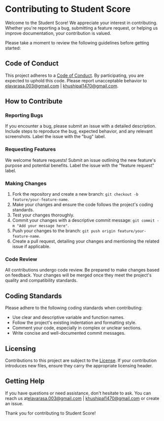 
# Contributing to Student Score

Welcome to the Student Score! We appreciate your interest in contributing. Whether you're reporting a bug, submitting a feature request, or helping us improve documentation, your contribution is valued.

Please take a moment to review the following guidelines before getting started:

## Code of Conduct

This project adheres to a [Code of Conduct](CODE_OF_CONDUCT.md). By participating, you are expected to uphold this code. Please report unacceptable behavior to [elavarasa.003@gmail.com](mailto:elavarasa.003@gmail.com) | [khushipal1470@gmail.com](khushipal1470@gmail.com).

## How to Contribute

### Reporting Bugs

If you encounter a bug, please submit an issue with a detailed description. Include steps to reproduce the bug, expected behavior, and any relevant screenshots. Label the issue with the "bug" label.

### Requesting Features

We welcome feature requests! Submit an issue outlining the new feature's purpose and potential benefits. Label the issue with the "feature request" label.

### Making Changes

1. Fork the repository and create a new branch: `git checkout -b feature/your-feature-name`.
2. Make your changes and ensure the code follows the project's coding standards.
3. Test your changes thoroughly.
4. Commit your changes with a descriptive commit message: `git commit -m "Add your message here"`.
5. Push your changes to the branch: `git push origin feature/your-feature-name`.
6. Create a pull request, detailing your changes and mentioning the related issue if applicable.

### Code Review

All contributions undergo code review. Be prepared to make changes based on feedback. Your changes will be merged once they meet the project's quality and compatibility standards.

## Coding Standards

Please adhere to the following coding standards when contributing:

- Use clear and descriptive variable and function names.
- Follow the project's existing indentation and formatting style.
- Comment your code, especially in complex or unclear sections.
- Write concise and well-documented commit messages.

## Licensing

Contributions to this project are subject to the [License](LICENSE). If your contribution introduces new files, ensure they carry the appropriate licensing header.

## Getting Help

If you have questions or need assistance, don't hesitate to ask. You can reach us at[elavarasa.003@gmail.com](mailto:elavarasa.003@gmail.com) | [khushipal1470@gmail.com](khushipal1470@gmail.com) or create an issue.

Thank you for contributing to Student Score!
